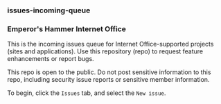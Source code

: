### issues-incoming-queue
### Emperor's Hammer Internet Office

This is the incoming issues queue for Internet Office-supported projects (sites and applications).  Use this repository (repo) to request feature enhancements or report bugs.

This repo is open to the public.  Do not post sensitive information to this repo, including security issue reports or sensitive member information.

To begin, click the `Issues` tab, and select the `New issue`.  
